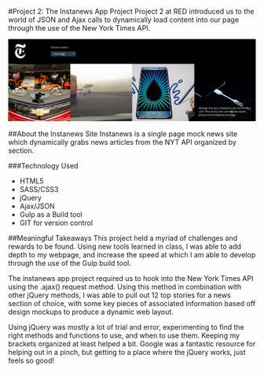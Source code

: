 #Project 2: The Instanews App Project
Project 2 at RED introduced us to the world of JSON and Ajax calls to dynamically load content into our page through the use of the New York Times API.

![Instanews Feed](instanews.png)

##About the Instanews Site
Instanews is a single page mock news site which dynamically grabs news articles from the NYT API organized by section.

###Technology Used
* HTML5
* SASS/CSS3
* jQuery
* Ajax/JSON 
* Gulp as a Build tool
* GIT for version control


##Meaningful Takeaways
This project held a myriad of challenges and rewards to be found. Using new tools learned in class, I was able to add depth to my webpage, and increase the speed at which I am able to develop through the use of the Gulp build tool.

The instanews app project required us to hook into the New York Times API using the .ajax() request method. Using this method in combination with other jQuery methods, I was able to pull out 12 top stories for a news section of choice, with some key pieces of associated information based off design mockups to produce a dynamic web layout.

Using jQuery was mostly a lot of trial and error, experimenting to find the right methods and functions to use, and when to use them. Keeping my brackets organized at least helped a bit. Google was a fantastic resource for helping out in a pinch, but getting to a place where the jQuery works, just feels so good!
